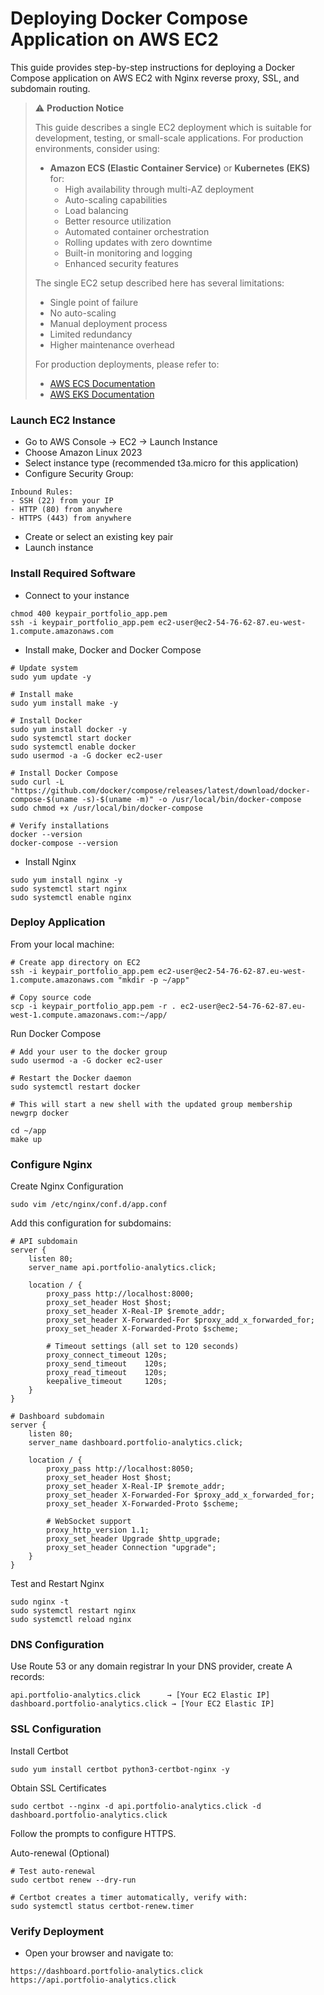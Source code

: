 # Deploying Docker Compose Application on AWS EC2

This guide provides step-by-step instructions for deploying a Docker Compose application on AWS EC2 with Nginx reverse proxy, SSL, and subdomain routing.

> ⚠️ **Production Notice**
>
> This guide describes a single EC2 deployment which is suitable for development, testing, or small-scale applications. For production environments, consider using:
>
> - **Amazon ECS (Elastic Container Service)** or **Kubernetes (EKS)** for:
>   - High availability through multi-AZ deployment
>   - Auto-scaling capabilities
>   - Load balancing
>   - Better resource utilization
>   - Automated container orchestration
>   - Rolling updates with zero downtime
>   - Built-in monitoring and logging
>   - Enhanced security features
>
> The single EC2 setup described here has several limitations:
> - Single point of failure
> - No auto-scaling
> - Manual deployment process
> - Limited redundancy
> - Higher maintenance overhead
>
> For production deployments, please refer to:
> - [AWS ECS Documentation](https://docs.aws.amazon.com/ecs/)
> - [AWS EKS Documentation](https://docs.aws.amazon.com/eks/)


### Launch EC2 Instance

* Go to AWS Console → EC2 → Launch Instance
* Choose Amazon Linux 2023
* Select instance type (recommended t3a.micro for this application)
* Configure Security Group:
```
Inbound Rules:
- SSH (22) from your IP
- HTTP (80) from anywhere
- HTTPS (443) from anywhere
```
* Create or select an existing key pair
* Launch instance

### Install Required Software

* Connect to your instance
```
chmod 400 keypair_portfolio_app.pem
ssh -i keypair_portfolio_app.pem ec2-user@ec2-54-76-62-87.eu-west-1.compute.amazonaws.com
```

* Install make, Docker and Docker Compose
```
# Update system
sudo yum update -y

# Install make
sudo yum install make -y

# Install Docker
sudo yum install docker -y
sudo systemctl start docker
sudo systemctl enable docker
sudo usermod -a -G docker ec2-user

# Install Docker Compose
sudo curl -L "https://github.com/docker/compose/releases/latest/download/docker-compose-$(uname -s)-$(uname -m)" -o /usr/local/bin/docker-compose
sudo chmod +x /usr/local/bin/docker-compose

# Verify installations
docker --version
docker-compose --version
```
* Install Nginx
```
sudo yum install nginx -y
sudo systemctl start nginx
sudo systemctl enable nginx
```

### Deploy Application

From your local machine:
```
# Create app directory on EC2
ssh -i keypair_portfolio_app.pem ec2-user@ec2-54-76-62-87.eu-west-1.compute.amazonaws.com "mkdir -p ~/app"

# Copy source code
scp -i keypair_portfolio_app.pem -r . ec2-user@ec2-54-76-62-87.eu-west-1.compute.amazonaws.com:~/app/
```

Run Docker Compose
```
# Add your user to the docker group
sudo usermod -a -G docker ec2-user

# Restart the Docker daemon
sudo systemctl restart docker

# This will start a new shell with the updated group membership
newgrp docker

cd ~/app
make up
```

### Configure Nginx

Create Nginx Configuration
```
sudo vim /etc/nginx/conf.d/app.conf
```

Add this configuration for subdomains:
```
# API subdomain
server {
    listen 80;
    server_name api.portfolio-analytics.click;

    location / {
        proxy_pass http://localhost:8000;
        proxy_set_header Host $host;
        proxy_set_header X-Real-IP $remote_addr;
        proxy_set_header X-Forwarded-For $proxy_add_x_forwarded_for;
        proxy_set_header X-Forwarded-Proto $scheme;

        # Timeout settings (all set to 120 seconds)
        proxy_connect_timeout 120s;
        proxy_send_timeout    120s;
        proxy_read_timeout    120s;
        keepalive_timeout     120s;
    }
}

# Dashboard subdomain
server {
    listen 80;
    server_name dashboard.portfolio-analytics.click;

    location / {
        proxy_pass http://localhost:8050;
        proxy_set_header Host $host;
        proxy_set_header X-Real-IP $remote_addr;
        proxy_set_header X-Forwarded-For $proxy_add_x_forwarded_for;
        proxy_set_header X-Forwarded-Proto $scheme;

        # WebSocket support
        proxy_http_version 1.1;
        proxy_set_header Upgrade $http_upgrade;
        proxy_set_header Connection "upgrade";
    }
}
```

Test and Restart Nginx
```
sudo nginx -t
sudo systemctl restart nginx
sudo systemctl reload nginx
```

### DNS Configuration

Use Route 53 or any domain registrar
In your DNS provider, create A records:
```
api.portfolio-analytics.click      → [Your EC2 Elastic IP]
dashboard.portfolio-analytics.click → [Your EC2 Elastic IP]
```

### SSL Configuration
Install Certbot
```
sudo yum install certbot python3-certbot-nginx -y
```

Obtain SSL Certificates
```
sudo certbot --nginx -d api.portfolio-analytics.click -d dashboard.portfolio-analytics.click
```
Follow the prompts to configure HTTPS.

Auto-renewal (Optional)
```
# Test auto-renewal
sudo certbot renew --dry-run

# Certbot creates a timer automatically, verify with:
sudo systemctl status certbot-renew.timer
```

### Verify Deployment

* Open your browser and navigate to:
```
https://dashboard.portfolio-analytics.click
https://api.portfolio-analytics.click
```
